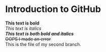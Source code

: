  # Introduction to GitHub
 **This text is bold**\
 *This text is italics*\
 ***This text is both bold and italics***\
 ~~OOPS I made an error~~\
This is the file of my second branch.
